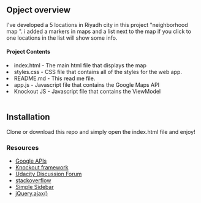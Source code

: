 ## Opject overview
I've developed a 5 locations in Riyadh city in this project "neighborhood map ". i added a markers in maps and a list next to the map if you click to one locations in the list will show some info.


#### Project Contents

<li> index.html - The main html file that displays the map</li>
<li>styles.css - CSS file that contains all of the styles for the web app.</li>
<li>README.md - This read me file.</li>
<li>app.js - Javascript file that contains the Google Maps API</li>
<li> Knockout JS -  Javascript file that contains the ViewModel</li>

<br>


## Installation

Clone or download this repo and simply open the index.html file and enjoy! 


### Resources
- <a href="https://developers.google.com/apis-explorer/#p/">Google APIs</a> <br>
- <a href="http://knockoutjs.com/index.html">Knockout framework</a> <br>
- <a href="https://discussions.udacity.com/">Udacity Discussion Forum </a> <br>
- <a href="https://stackoverflow.com/">stackoverflow </a> <br>
- <a href="https://startbootstrap.com/template-overviews/simple-sidebar/">Simple Sidebar</a> <br>
- <a href="http://api.jquery.com/jquery.ajax/">jQuery.ajax()</a> <br>

